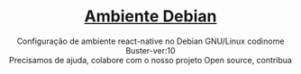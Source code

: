 <h1 align="center">
    <a href="https://shadowruge.github.io/ambiente_debian.io/">Ambiente Debian</a>
</h1>
<p align="center">Configuração de ambiente react-native no Debian GNU/Linux codinome Buster-ver:10<br />
Precisamos de ajuda, colabore com o nosso projeto Open source,
contribua </p><br />

